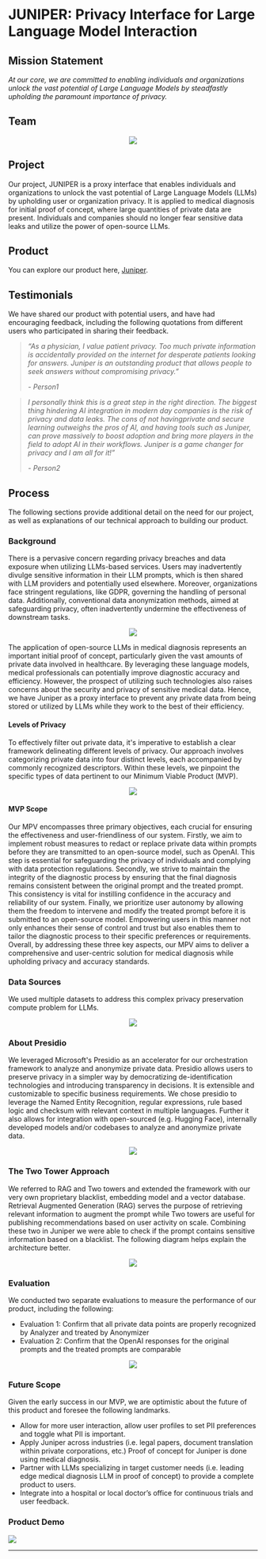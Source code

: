 <div><h1>JUNIPER: Privacy Interface for Large Language Model Interaction</h1></div>

## Mission Statement

*At our core, we are committed to enabling individuals and organizations unlock the vast potential of Large Language Models by steadfastly upholding the paramount importance of privacy.*

## Team

<p align="center">
  <img src="./images/team.png" />
</p>

## Project

Our project, JUNIPER is a proxy interface that enables individuals and organizations to unlock the vast potential of Large Language Models (LLMs) by upholding user or organization privacy. It is applied to medical diagnosis for initial proof of concept, where large quantities of private data are present. Individuals and companies should no longer fear sensitive data leaks and utilize the power of open-source LLMs.

## Product

You can explore our product here, [Juniper](http://52.43.3.153:8000/).

## Testimonials

We have shared our product with potential users, and have had encouraging feedback, including the following quotations from different users who participated in sharing their feedback.

> *“As a physician, I value patient privacy. Too much private information is accidentally provided on the internet for desperate patients looking for answers. Juniper is an outstanding product that allows people to seek answers without compromising privacy.”*
>
> *- Person1*

> *I personally think this is a great step in the right direction. The biggest thing hindering AI integration in modern day companies is the risk of privacy and data leaks. The cons of not havingprivate and secure learning outweighs the pros of AI, and having tools such as Juniper, can prove massively to boost adoption and bring more players in the field to adopt AI in their workflows. Juniper is a game changer for privacy and I am all for it!”*
>
> *- Person2*

## Process

The following sections provide additional detail on the need for our project, as well as explanations of our technical approach to building our product.

### Background

There is a pervasive concern regarding privacy breaches and data exposure when utilizing LLMs-based services. Users may inadvertently divulge sensitive information in their LLM prompts, which is then shared with LLM providers and potentially used elsewhere. Moreover, organizations face stringent regulations, like GDPR, governing the handling of personal data. Additionally, conventional data anonymization methods, aimed at safeguarding privacy, often inadvertently undermine the effectiveness of downstream tasks.  

<p align="center">
  <img src="./images/background.png" />
</p>

The application of open-source LLMs in medical diagnosis represents an important initial proof of concept, particularly given the vast amounts of private data involved in healthcare. By leveraging these language models, medical professionals can potentially improve diagnostic accuracy and efficiency. However, the prospect of utilizing such technologies also raises concerns about the security and privacy of sensitive medical data. Hence, we have Juniper as a proxy interface to prevent any private data from being stored or utilized by LLMs while they work to the best of their efficiency.

#### Levels of Privacy

To effectively filter out private data, it's imperative to establish a clear framework delineating different levels of privacy. Our approach involves categorizing private data into four distinct levels, each accompanied by commonly recognized descriptors. Within these levels, we pinpoint the specific types of data pertinent to our Minimum Viable Product (MVP). 

<p align="center">
  <img src="./images/privacy_levels.png" />
</p>

#### MVP Scope

Our MPV encompasses three primary objectives, each crucial for ensuring the effectiveness and user-friendliness of our system. Firstly, we aim to implement robust measures to redact or replace private data within prompts before they are transmitted to an open-source model, such as OpenAI. This step is essential for safeguarding the privacy of individuals and complying with data protection regulations. Secondly, we strive to maintain the integrity of the diagnostic process by ensuring that the final diagnosis remains consistent between the original prompt and the treated prompt. This consistency is vital for instilling confidence in the accuracy and reliability of our system. Finally, we prioritize user autonomy by allowing them the freedom to intervene and modify the treated prompt before it is submitted to an open-source model. Empowering users in this manner not only enhances their sense of control and trust but also enables them to tailor the diagnostic process to their specific preferences or requirements. Overall, by addressing these three key aspects, our MPV aims to deliver a comprehensive and user-centric solution for medical diagnosis while upholding privacy and accuracy standards.

### Data Sources
We used multiple datasets to address this complex privacy preservation compute problem for LLMs. 
<p align="center">
  <img src="./images/dataset.png" />
</p>

### About Presidio
We leveraged Microsoft's Presidio as an accelerator for our orchestration framework to analyze and anonymize private data. Presidio allows users to preserve privacy in a simpler way by democratizing de-identification technologies and introducing transparency in decisions. It is extensible and customizable to specific business requirements. We chose presidio to leverage the Named Entity Recognition, regular expressions, rule based logic and checksum with relevant context in multiple languages. Further it also allows for integration with open-sourced (e.g. Hugging Face), internally developed models and/or codebases to analyze and anonymize private data.

<p align="center">
  <img src="./images/presidio.png" />
</p>

### The Two Tower Approach
We referred to RAG and Two towers and extended the framework with our very own proprietary blacklist, embedding model and a vector database. Retrieval Augmented 
Generation (RAG) serves the purpose of retrieving relevant information to augment the prompt while Two towers are useful for publishing recommendations based on user activity on scale. Combining these two in Juniper we were able to check if the prompt contains sensitive information based on a blacklist. The following diagram helps explain the architecture better.

<p align="center">
  <img src="./images/two_tower.png" />
</p>

### Evaluation
We conducted two separate evaluations to measure the performance of our product, including the following:
* Evaluation 1: Confirm that all private data points are properly recognized by Analyzer and treated by Anonymizer
* Evaluation 2: Confirm that the OpenAI responses for the original prompts and the treated prompts are comparable
<p align="center">
  <img src="./images/evaluation.png" />
</p>

### Future Scope
Given the early success in our MVP, we are optimistic about the future of this product and foresee the following landmarks.
* Allow for more user interaction, allow user profiles to set PII preferences and toggle what PII is important.
* Apply Juniper across industries (i.e. legal papers, document translation within private corporations, etc.) Proof of concept for Juniper is done using medical diagnosis.
* Partner with LLMs specializing in target customer needs (i.e. leading edge medical diagnosis LLM in proof of concept) to provide a complete product to users.
* Integrate into a hospital or local doctor’s office for continuous trials and user feedback.

### Product Demo
[![](https://markdown-videos-api.jorgenkh.no/youtube/E4gLJpDPNvU)](https://youtu.be/E4gLJpDPNvU)

---
